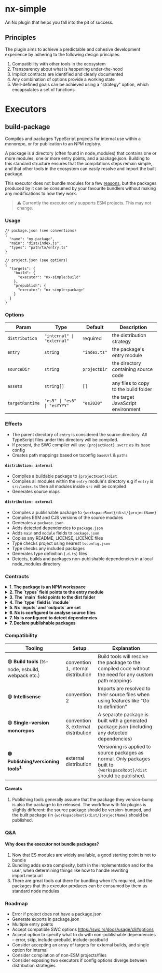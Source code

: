 # nx-simple

An Nx plugin that helps you fall into the pit of success.

## Principles

The plugin aims to achieve a predictable and cohesive development experience by adhering to the following design principles:

1. Compatibility with other tools in the ecosystem
1. Transparency about what is happening under-the-hood
1. Implicit contracts are identified and clearly documented
1. Any combination of options provide a working state
1. Well-defined goals can be achieved using a "strategy" option, which encapsulates a set of functions

# Executors

## build-package

Compiles and packages TypeScript projects for internal use within a monorepo, or for publication to an NPM registry.

A package is a directory (often found in node_modules) that contains one or more modules, one or more entry points, and a package.json. Building to this standard structure ensures that the compilations steps remain simple, and that other tools in the ecosystem can easily resolve and import the built package.

This executor does not bundle modules for a few [reasons](#bundling), but the packages produced by it can be consumed by your favourite bundlers without making any modifications to how they work.

> ⚠️ Currently the executor only supports ESM projects. This may not change.

### Usage

```jsonc
// package.json (see conventions)
{
  "name": "my-package",
  "main": "dist/index.js",
  "types": "path/to/entry.ts"
}
```

```jsonc
// project.json (see options)
{
  "targets": {
    "build": {
      "executor": "nx-simple:build"
    },
    "prepublish": {
      "executor": "nx-simple:package"
    }
  }
}
```

### Options

| Param           | Type                         | Default      | Description                           |
| --------------- | ---------------------------- | ------------ | ------------------------------------- |
| `distribution`  | `"internal" \| "external"`   | required     | the distribution strategy             |
| `entry`         | `string`                     | `"index.ts"` | the package's entry module            |
| `sourceDir`     | `string`                     | `projectDir` | the directory containing source code  |
| `assets`        | `string[]`                   | `[]`         | any files to copy to the build folder |
| `targetRuntime` | `"es5" \| "es6" \| "esYYYY"` | `"es2020"`   | the target JavaScript environment     |

### Effects

- The parent directory of `entry` is considered the source directory. All TypeScript files under this directory will be compiled.
- If present, the SWC compiler will use `{projectRoot}.swcrc` as its base config
- Creates path mappings based on tsconfig `baseUrl` & `paths`

#### `distribution: internal`

- Compiles a buildable package to `{projectRoot}/dist`
- Compiles all modules within the `entry` module's directory e.g if `entry` is `src/index.ts` then all modules inside `src` will be compiled
- Generates source maps

#### `distribution: external`

- Compiles a publishable package to `{workspaceRoot}/dist/{projectName}`
- Compiles ESM and CJS versions of the source modules
- Generates a `package.json`
- Adds detected dependencies to `package.json`
- Adds `main` and `module` fields to `package.json`
- Copies any README, LICENSE, LICENCE files
- Type checks project using nearest `tsconfig.json`
- Type checks any included packages
- Generates type definition (`.d.ts`) files
- Detects, builds and packages non-publishable dependencies in a local node_modules directory

### Contracts

<details>
<summary><strong>1. The package is an NPM workspace</strong></summary>
<br />

**Why?** Allow the package to be imported by its package name, and resolvable by any tool in the ecosystem.

**How?** In the root `package.json`, include the package within the `workspaces` field.

```jsonc
// root package.json
{
  "workspaces": ["pacakges/**"],
  "workspaces": ["pacakges/package-a"]
}
```

</details>

<details>
<summary><strong>2. The `types` field points to the entry module</strong></summary>
<br />

**Why?** In development, features like "Go to definition" should navigate to source files, not the compiled output.

**How?** Set `types` to the entry module. Note: this works even if it's a regular TypeScript file! Publishable packages (built using the `external` strategy) will have this field replaced with the path of the generated `.d.ts` file).

```jsonc
// package.json
{
  "types": "src/index.ts",
  "types": "index.ts" // if this is your entry module in here, you can just omit this field
}
```

</details>

<details>
<summary><strong>3. The `main` field points to the dist folder</strong></summary>
<br />

**Why?** Build tools that encounter this package should resolve imports to the compiled code.

**How?** Set `main` to `dist/${entryModuleName}.js`. Note: the path to the entry module filename is not required.

```jsonc
// project.json
{
  "targets": {
    "build": {
      "executor": "nx-simple:build-package",
      "options": {
        "entry": "src/index.ts"
      }
    }
  }
}
```

```jsonc
// package.json
{
  "main": "dist/index.js"
}
```

</details>

<details>
<summary><strong>4. The `type` field is `module`</strong></summary>
<br />

**Why?** Interoperating between ESM and CJS can get messy. To keep things simple, this executor focuses just on ESM packages.

> How? Set `type` to `module`

```jsonc
// package.json
{
  "type": "module"
}
```

</details>

<details>
<summary><strong>5. Nx `inputs` and `outputs` are set</strong></summary>
<br />

**Why?** Nx needs to know where build-package executor writes its artefacts.

**How?** Assuming internal packages are created using a `build` target, and external using a `prepublish` target, you would need the following configuration:

```jsonc
// nx.json
{
  "namedInputs": {
    "default": ["{projectRoot}/**/*"]
  },
  "targetDefaults": {
    "build": {
      "inputs": ["default", "^default"],
      "outputs": [
        "{projectRoot}/dist",
        "{workspaceRoot}/dist/{projectName}",
        "{workspaceRoot}/dist/.nxsimple/{projectName}"
      ],
      "dependsOn": ["^build"]
    },
    "prepublish": {
      "inputs": ["default", "^default"],
      "outputs": [
        "{workspaceRoot}/dist/{projectName}",
        "{workspaceRoot}/dist/.nxsimple/{projectName}"
      ]
    }
  }
}
```

</details>

<details>
<summary><strong>6. Nx is configured to analyse source files</strong></summary>
<br />

**Why?** When using a single-version policy (i.e. dependencies are declared in root package.json), Nx needs to be configured to detect dependencies within modules.

**How?** Enable the `analyzeSourceFiles`. Unless you have a Lerna repo, this will be on by default.

```jsonc
// nx.json
{
  "pluginsConfig": {
    "@nrwl/js": {
      "analyzeSourceFiles": true
    }
  }
}
```

</details>

<details>
<summary><strong>7. Nx is configured to detect dependencies</strong></summary>
<br />

**Why?** When analysing source files, Nx needs to be told how to resolve dependencies.

**How?** Add path mappings to tsconfig.base.json.

```jsonc
// tsconfig.base.json
{
  "compilerOptions": {
    "baseUrl": ".",
    "paths": {
      "@scope/mylib/*": "packages/mylib/*"
    }
  }
}
```

Note: that these are only required to build the Nx graph. When NPM workspaces is configured, the TypeScript compiler will be able to get intellisense by resolving imports to your local packages in node_modules.

</details>

<details>
<summary><strong>7. Declare publishable packages</strong></summary>
<br />

**Why?** Nx-simple needs to know if a proejct will be published.

**How?** Add a `publish` target to project.json, or, if publishing outside Nx, set a `willPublish` flag.

```jsonc
// project.json
{
  "targets": {
    "publish": {
      "executor": "any-executor"
    }
  }
}
```

```jsonc
// project.json
{
  "willPublish": true
}
```

</details>

### Compatibility

| Tooling                                             | Setup                               | Explanation                                                                                                            |
| --------------------------------------------------- | ----------------------------------- | ---------------------------------------------------------------------------------------------------------------------- |
| 🟢 **Build tools** (ts-node, esbuild, webpack etc.) | convention 1, internal distribution | Build tools will resolve the package to the compiled code without the need for any custom path mappings                |
| 🟢 **Intellisense**                                 | convention 2                        | Imports are resolved to their source files when using features like "Go to definition"                                 |
| 🟢 **Single-version monorepos**                     | convention 3, external distribution | A separate package is built with a generated package.json (including any detected dependencies)                        |
| 🟠 **Publishing/versioning tools<sup>1</sup>**      | external distribution               | Versioning is applied to source packages as normal. Only packages built to `{workspaceRoot}/dist` should be published. |

#### Caveats

1. Publishing tools generally assume that the package they version-bump is also the package to be released. The workflow with Nx plugins is slightly different: the source package should be version-bumped, and the built package (in `{workspaceRoot}/dist/{projectName}` should be published.

### Q&A

<h4 id="bundling">Why does the executor not bundle packages?</h4>

1. Now that ES modules are widely available, a good starting point is not to bundle
2. Bundling adds extra complexity, both in the implementation and for the user, when determining things like how to handle rewriting import.meta.url
3. There are great tools out there for bundling when it's required, and the packages that this executor produces can be consumed by them as standard node modules

### Roadmap

- Error if project does not have a package.json
- Generate exports in package.json
- Multiple entry points
- Accept compatible SWC options https://swc.rs/docs/usage/cli#options
- Accept option to specify what to do with non-publishable dependencies – error, skip, include-prebuild, include-postbuild
- Consider accepting an array of targets for external builds, and single option for internal
- Consider compilation of non-ESM projects/files
- Consider exposing two executors if config options diverge between distribution strategies
